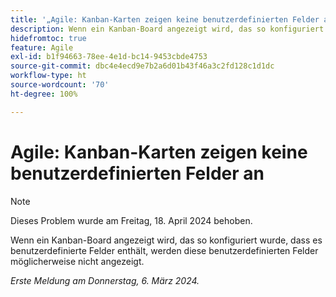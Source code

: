```yaml
---
title: '„Agile: Kanban-Karten zeigen keine benutzerdefinierten Felder an“'
description: Wenn ein Kanban-Board angezeigt wird, das so konfiguriert wurde, dass es benutzerdefinierte Felder enthält, werden diese benutzerdefinierten Felder möglicherweise nicht angezeigt.
hidefromtoc: true
feature: Agile
exl-id: b1f94663-78ee-4e1d-bc14-9453cbde4753
source-git-commit: dbc4e4ecd9e7b2a6d01b43f46a3c2fd128c1d1dc
workflow-type: ht
source-wordcount: '70'
ht-degree: 100%

---
```


# Agile: Kanban-Karten zeigen keine benutzerdefinierten Felder an

>[!NOTE]
>
>Dieses Problem wurde am Freitag, 18. April 2024 behoben.

Wenn ein Kanban-Board angezeigt wird, das so konfiguriert wurde, dass es benutzerdefinierte Felder enthält, werden diese benutzerdefinierten Felder möglicherweise nicht angezeigt.

_Erste Meldung am Donnerstag, 6. März 2024._
